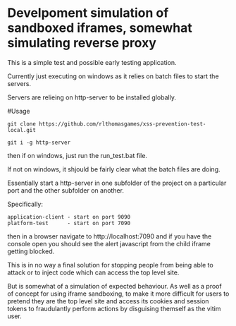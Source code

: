 # Develpoment simulation of sandboxed iframes, somewhat simulating reverse proxy

This is a simple test and possible early testing application.

Currently just executing on windows as it relies on batch files to start the servers.

Servers are relieing on http-server to be installed globally.

#Usage

````
git clone https://github.com/rlthomasgames/xss-prevention-test-local.git

git i -g http-server
````

then if on windows, just run the run_test.bat file.

If not on windows, it shjould be fairly clear what the batch files are doing.

Essentially start a http-server in one subfolder of the project on 
a particular port and the other subfolder on another.

Specifically:  

	application-client - start on port 9090
	platform-test 	   - start on port 7090
	
then in a browser navigate to http://localhost:7090
and if you have the console open you should see the
alert javascript from the child iframe getting blocked.

This is in no way a final solution for stopping people
from being able to attack or to inject code which can
access the top level site.

But is somewhat of a simulation of expected behaviour.
As well as a proof of concept for using iframe sandboxing,
to make it more difficult for users to pretend they are
the top level site and access its cookies and session tokens
to fraudulantly perform actions by disguising themself as the 
vitim user.



